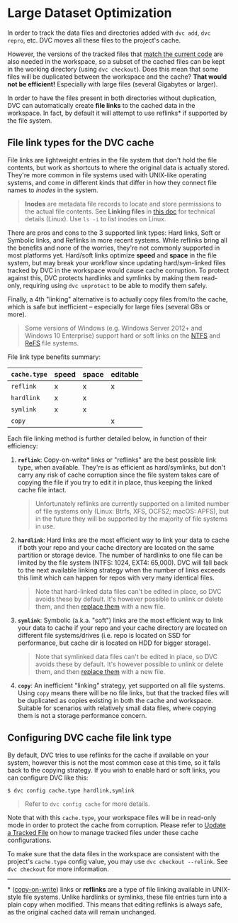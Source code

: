 # Large Dataset Optimization

In order to track the data files and directories added with `dvc add`,
`dvc repro`, etc. DVC moves all these files to the project's <abbr>cache</abbr>.

However, the versions of the tracked files that
[match the current code](/doc/user-guide/project-structure) are also needed in
the <abbr>workspace</abbr>, so a subset of the cached files can be kept in the
working directory (using `dvc checkout`). Does this mean that some files will be
duplicated between the workspace and the cache? **That would not be efficient!**
Especially with large files (several Gigabytes or larger).

In order to have the files present in both directories without duplication, DVC
can automatically create **file links** to the cached data in the workspace. In
fact, by default it will attempt to use reflinks\* if supported by the file
system.

## File link types for the DVC cache

File links are lightweight entries in the file system that don't hold the file
contents, but work as shortcuts to where the original data is actually stored.
They're more common in file systems used with UNIX-like operating systems, and
come in different kinds that differ in how they connect file names to _inodes_
in the system.

> **Inodes** are metadata file records to locate and store permissions to the
> actual file contents. See **Linking files** in
> [this doc](http://www.tldp.org/LDP/intro-linux/html/sect_03_03.html) for
> technical details (Linux). Use `ls -i` to list inodes on Linux.

There are pros and cons to the 3 supported link types: Hard links, Soft or
Symbolic links, and Reflinks in more recent systems. While reflinks bring all
the benefits and none of the worries, they're not commonly supported in most
platforms yet. Hard/soft links optimize **speed** and **space** in the file
system, but may break your workflow since updating hard/sym-linked files tracked
by DVC in the <abbr>workspace</abbr> would cause <abbr>cache</abbr> corruption.
To protect against this, DVC protects hardlinks and symlinks by making them
read-only, requiring using `dvc unprotect` to be able to modify them safely.

Finally, a 4th "linking" alternative is to actually copy files from/to the
cache, which is safe but inefficient – especially for large files (several GBs
or more).

> Some versions of Windows (e.g. Windows Server 2012+ and Windows 10 Enterprise)
> support hard or soft links on the
> [NTFS](https://support.microsoft.com/en-us/help/100108/overview-of-fat-hpfs-and-ntfs-file-systems)
> and
> [ReFS](https://docs.microsoft.com/en-us/windows-server/storage/refs/refs-overview)
> file systems.

File link type benefits summary:

| `cache.type` | speed | space | editable |
| ------------ | ----- | ----- | -------- |
| `reflink`    | x     | x     | x        |
| `hardlink`   | x     | x     |          |
| `symlink`    | x     | x     |          |
| `copy`       |       |       | x        |

Each file linking method is further detailed below, in function of their
efficiency:

1. **`reflink`**: Copy-on-write\* links or "reflinks" are the best possible link
   type, when available. They're is as efficient as hard/symlinks, but don't
   carry any risk of cache corruption since the file system takes care of
   copying the file if you try to edit it in place, thus keeping the linked
   cache file intact.

   > Unfortunately reflinks are currently supported on a limited number of file
   > systems only (Linux: Btrfs, XFS, OCFS2; macOS: APFS), but in the future
   > they will be supported by the majority of file systems in use.

2. **`hardlink`**: Hard links are the most efficient way to link your data to
   cache if both your repo and your cache directory are located on the same
   partition or storage device. The number of hardlinks to one file can be
   limited by the file system (NTFS: 1024, EXT4: 65,000). DVC will fall back to
   the next available linking strategy when the number of links exceeds this
   limit which can happen for repos with very many identical files.

   > Note that hard-linked data files can't be edited in place, so DVC avoids
   > these by default. It's however possible to unlink or delete them, and then
   > [replace them] with a new file.

3. **`symlink`**: Symbolic (a.k.a. "soft") links are the most efficient way to
   link your data to cache if your repo and your cache directory are located on
   different file systems/drives (i.e. repo is located on SSD for performance,
   but cache dir is located on HDD for bigger storage).

   > Note that symlinked data files can't be edited in place, so DVC avoids
   > these by default. It's however possible to unlink or delete them, and then
   > [replace them] with a new file.

4. **`copy`**: An inefficient "linking" strategy, yet supported on all file
   systems. Using `copy` means there will be no file links, but that the tracked
   files will be duplicated as copies existing in both the cache and
   <abbr>workspace</abbr>. Suitable for scenarios with relatively small data
   files, where copying them is not a storage performance concern.

[replace them]: /doc/user-guide/how-to/update-tracked-files

## Configuring DVC cache file link type

By default, DVC tries to use reflinks for the <abbr>cache</abbr> if available on
your system, however this is not the most common case at this time, so it falls
back to the copying strategy. If you wish to enable hard or soft links, you can
configure DVC like this:

```dvc
$ dvc config cache.type hardlink,symlink
```

> Refer to `dvc config cache` for more details.

Note that with this `cache.type`, your workspace files will be in read-only mode
in order to protect the cache from corruption. Please refer to
[Update a Tracked File](/doc/user-guide/how-to/update-tracked-files) on how to
manage tracked files under these cache configurations.

To make sure that the data files in the workspace are consistent with the
<abbr>project</abbr>'s `cache.type` config value, you may use
`dvc checkout --relink`. See `dvc checkout` for more information.

---

<admon>
   
\* ([copy-on-write](https://en.wikipedia.org/wiki/Copy-on-write)) links or
**reflinks** are a type of file linking available in UNIX-style file systems.
Unlike hardlinks or symlinks, these file entries turn into a plain copy when
modified. This means that editing reflinks is always safe, as the original
<abbr>cached</abbr> data will remain unchanged.

</admon>
